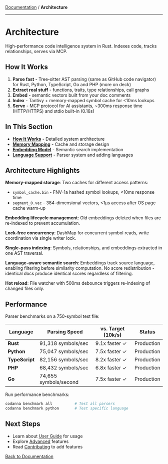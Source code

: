 [Documentation](../README.md) / **Architecture**

---

# Architecture

High-performance code intelligence system in Rust. Indexes code, tracks relationships, serves via MCP.

## How It Works

1. **Parse fast** - Tree-sitter AST parsing (same as GitHub code navigator) for Rust, Python, TypeScript, Go and PHP (more on deck)
2. **Extract real stuff** - functions, traits, type relationships, call graphs
3. **Embed** - semantic vectors built from your doc comments
4. **Index** - Tantivy + memory-mapped symbol cache for <10ms lookups
5. **Serve** - MCP protocol for AI assistants, ~300ms response time (HTTP/HTTPS) and stdio built-in (0.16s)

## In This Section

- **[How It Works](how-it-works.md)** - Detailed system architecture
- **[Memory Mapping](memory-mapping.md)** - Cache and storage design
- **[Embedding Model](embedding-model.md)** - Semantic search implementation
- **[Language Support](language-support.md)** - Parser system and adding languages

## Architecture Highlights

**Memory-mapped storage**: Two caches for different access patterns:
- `symbol_cache.bin` - FNV-1a hashed symbol lookups, <10ms response time
- `segment_0.vec` - 384-dimensional vectors, <1μs access after OS page cache warm-up

**Embedding lifecycle management**: Old embeddings deleted when files are re-indexed to prevent accumulation.

**Lock-free concurrency**: DashMap for concurrent symbol reads, write coordination via single writer lock.

**Single-pass indexing**: Symbols, relationships, and embeddings extracted in one AST traversal.

**Language-aware semantic search**: Embeddings track source language, enabling filtering before similarity computation. No score redistribution - identical docs produce identical scores regardless of filtering.

**Hot reload**: File watcher with 500ms debounce triggers re-indexing of changed files only.

## Performance

Parser benchmarks on a 750-symbol test file:

| Language | Parsing Speed | vs. Target (10k/s) | Status |
|----------|---------------|-------------------|--------|
| **Rust** | 91,318 symbols/sec | 9.1x faster ✓ | Production |
| **Python** | 75,047 symbols/sec | 7.5x faster ✓ | Production |
| **TypeScript** | 82,156 symbols/sec | 8.2x faster ✓ | Production |
| **PHP** | 68,432 symbols/sec | 6.8x faster ✓ | Production |
| **Go** | 74,655 symbols/second | 7.5x faster ✓ | Production |

Run performance benchmarks:
```bash
codanna benchmark all          # Test all parsers
codanna benchmark python       # Test specific language
```

## Next Steps

- Learn about [User Guide](../user-guide/) for usage
- Explore [Advanced](../advanced/) features
- Read [Contributing](../contributing/) to add features

[Back to Documentation](../README.md)